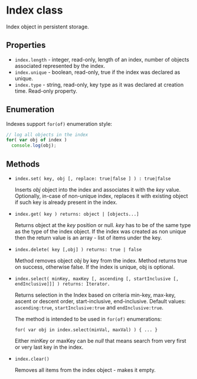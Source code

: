 # Index class

Index object in persistent storage.

## Properties

* ```index.length``` - integer, read-only, length of an index, number of objects associated represented by the index. 
* ```index.unique``` - boolean, read-only, true if the index was declared as unique. 
* ```index.type``` - string, read-only, key type as it was declared at creation time. Read-only property.

## Enumeration

Indexes support ```for(of)``` enumeration style:

```JavaScript
// log all objects in the index 
for( var obj of index ) 
  console.log(obj);
```


## Methods

* ```index.set( key, obj [, replace: true|false ] ) : true|false```

  Inserts *obj* object into the index and associates it with the *key* value. Optionally, in-case of non-unique index, replaces it with existing object if such key is already present in the index.

* ```index.get( key ) returns: object | [objects...]```

  Returns object at the *key* position or null. *key* has to be of the same type as the type of the index object. If the index was created as non unique then the return value is an array - list of items under the key.

* ```index.delete( key [,obj] ) returns: true | false```

  Method removes object *obj* by key from the index. Method returns true on success, otherwise false. If the index is unique, obj is optional.

* ```index.select( minKey, maxKey [, ascending [, startInclusive [, endInclusive]]] ) returns: Iterator.```

  Returns selection in the Index based on criteria min-key, max-key, ascent or descent order, start-inclusive, end-inclusive. Default values: ```ascending:true```, ```startInclusive:true``` and ```endInclusive:true```.

  The method is intended to be used in ```for(of)``` enumerations:

   ```JavaScript:
   for( var obj in index.select(minVal, maxVal) ) { ... }
   ```

  Either minKey or maxKey can be *null* that means search from very first or very last key in the index.

* ```index.clear()``` 

  Removes all items from the index object - makes it empty.